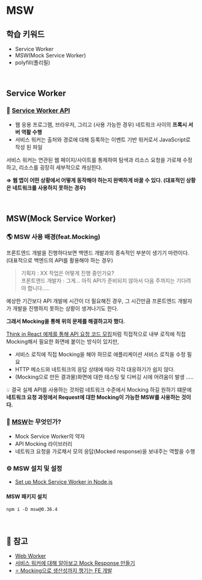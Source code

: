 # MSW

## 학습 키워드

- Service Worker
- MSW(Mock Service Worker)
- polyfill(폴리필)

<br/>

## Service Worker

### 📖 [Service Worker API](https://developer.mozilla.org/ko/docs/Web/API/Service_Worker_API)

- 웹 응용 프로그램, 브라우저, 그리고 (사용 가능한 경우) 네트워크 사이의 __프록시 서버 역활 수행__
- 서비스 워커는 출처와 경로에 대해 등록하는 이벤트 기반 워커로서 JavaScript로 작성 된 파일

서비스 워커는 연관된 웹 페이지/사이트를 통제하여 탐색과 리소스 요청을 가로채 수정하고, 리소스를 굉장히 세부적으로 캐싱힌다.

__⇒ 웹 앱이 어떤 상황에서 어떻게 동작해야 하는지 완벽하게 바꿀 수 있다. (대표적인 상황은 네트워크를 사용하지 못하는 경우)__

<br/>

## MSW(Mock Service Worker)

### 🌎 MSW 사용 배경(feat.Mocking)

프론트엔드 개발을 진행하다보면 백엔드 개발과의 종속적인 부분이 생기기 마련이다. (대표적으로 백엔드의 API를 활용해야 하는 경우)

> 기획자 : XX 작업은 어떻게 진행 중인가요? <br/>
프론트엔드 개발자 : 그게… 아직 API가 준비되지 않아서 다음 주까지는 기다려야 합니다.....

예상한 기간보다 API 개발에 시간이 더 필요해진 경우, 그 시간만큼
프론트엔드 개발자가 개발을 진행하지 못하는 상황이 생겨나기도 한다.

__그래서 Mocking을 통해 위의 문제를 해결하고자 했다.__

[Think in React 예제를 통해 API 요청 코드 모킹](https://magrowing.gitbook.io/magrowing-gitbook/category/testing/react_testing_library#mocking)처럼 직접적으로 내부 로직에 직접 Mocking해서 필요한 화면에 붙이는 방식이 있지만,

- 서비스 로직에 직접 Mocking을 해야 하므로 애플리케이션 서비스 로직을 수정 필요
- HTTP 메소드와 네트워크의 응답 상태에 따라 각각 대응하기가 쉽지 않다.
- (Mocking으로 만든 결과물)화면에 대한 테스팅 및 디버깅 시에 어려움이 발생 .....

💡 결국 실제 API를 사용하는 것처럼 네트워크 수준에서 Mocking 하길 원하기 떄문에 __네트워크 요청 과정에서 Request에 대한 Mocking이 가능한 MSW를 사용하는 것이다.__

### 📖 [MSW](https://v1.mswjs.io/)는 무엇인가?

- Mock Service Worker의 약자
- API Mocking 라이브러리
- 네트워크 요청을 가로채서 모의 응답(Mocked response)을 보내주는 역할을 수행

### ⚙️ MSW 설치 및 설정

- [Set up Mock Service Worker in Node.js](https://mswjs.io/docs/integrations/node)

#### MSW 패키지 설치

```shell
npm i -D msw@0.36.4 
```

<br/>

## 🔗 참고

- [Web Worker](https://velog.io/@whow1101/Web-Worker)
- [서비스 워커에 대해 알아보고 Mock Response 만들기](https://fe-developers.kakaoent.com/2022/221208-service-worker/)
- [⭐️ Mocking으로 생산성까지 챙기는 FE 개발](https://tech.kakao.com/2021/09/29/mocking-fe/)
